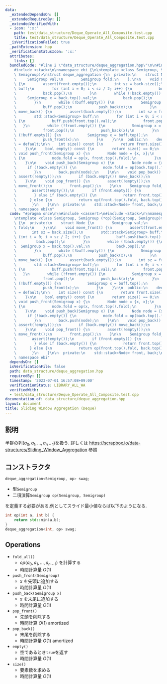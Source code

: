 ```yaml
---
data:
  _extendedDependsOn: []
  _extendedRequiredBy: []
  _extendedVerifiedWith:
  - icon: ':x:'
    path: test/data_structure/Deque_Operate_All_Composite.test.cpp
    title: test/data_structure/Deque_Operate_All_Composite.test.cpp
  _isVerificationFailed: true
  _pathExtension: hpp
  _verificationStatusIcon: ':x:'
  attributes:
    links: []
  bundledCode: "#line 2 \"data_structure/deque_aggregation.hpp\"\n\n#include <cassert>\n\
    #include <stack>\n\nnamespace ebi {\n\ntemplate <class Semigroup, Semigroup (*op)(Semigroup,\
    \ Semigroup)>\nstruct deque_aggregation {\n  private:\n    struct Node {\n   \
    \     Semigroup val;\n        Semigroup fold;\n    };\n\n    void move_front()\
    \ {\n        assert(front.empty());\n        int sz = back.size();\n        std::stack<Semigroup>\
    \ buff;\n        for (int i = 0; i < sz / 2; i++) {\n            buff.push(back.top().val);\n\
    \            back.pop();\n        }\n        while (!back.empty()) {\n       \
    \     Semigroup x = back.top().val;\n            back.pop();\n            push_front(x);\n\
    \        }\n        while (!buff.empty()) {\n            Semigroup x = buff.top();\n\
    \            buff.pop();\n            push_back(x);\n        }\n    }\n\n    void\
    \ move_back() {\n        assert(back.empty());\n        int sz = front.size();\n\
    \        std::stack<Semigroup> buff;\n        for (int i = 0; i < sz / 2; i++)\
    \ {\n            buff.push(front.top().val);\n            front.pop();\n     \
    \   }\n        while (!front.empty()) {\n            Semigroup x = front.top().val;\n\
    \            front.pop();\n            push_back(x);\n        }\n        while\
    \ (!buff.empty()) {\n            Semigroup x = buff.top();\n            buff.pop();\n\
    \            push_front(x);\n        }\n    }\n\n  public:\n    deque_aggregation()\
    \ = default;\n\n    int size() const {\n        return front.size() + back.size();\n\
    \    }\n\n    bool empty() const {\n        return size() == 0;\n    }\n\n   \
    \ void push_front(Semigroup x) {\n        Node node = {x, x};\n        if (!front.empty())\
    \ {\n            node.fold = op(x, front.top().fold);\n        }\n        front.push(node);\n\
    \    }\n\n    void push_back(Semigroup x) {\n        Node node = {x, x};\n   \
    \     if (!back.empty()) {\n            node.fold = op(back.top().fold, x);\n\
    \        }\n        back.push(node);\n    }\n\n    void pop_back() {\n       \
    \ assert(!empty());\n        if (back.empty()) move_back();\n        back.pop();\n\
    \    }\n\n    void pop_front() {\n        assert(!empty());\n        if (front.empty())\
    \ move_front();\n        front.pop();\n    }\n\n    Semigroup fold_all() {\n \
    \       assert(!empty());\n        if (front.empty()) {\n            return back.top().fold;\n\
    \        } else if (back.empty()) {\n            return front.top().fold;\n  \
    \      } else {\n            return op(front.top().fold, back.top().fold);\n \
    \       }\n    }\n\n  private:\n    std::stack<Node> front, back;\n};\n\n}  //\
    \ namespace ebi\n"
  code: "#pragma once\n\n#include <cassert>\n#include <stack>\n\nnamespace ebi {\n\
    \ntemplate <class Semigroup, Semigroup (*op)(Semigroup, Semigroup)>\nstruct deque_aggregation\
    \ {\n  private:\n    struct Node {\n        Semigroup val;\n        Semigroup\
    \ fold;\n    };\n\n    void move_front() {\n        assert(front.empty());\n \
    \       int sz = back.size();\n        std::stack<Semigroup> buff;\n        for\
    \ (int i = 0; i < sz / 2; i++) {\n            buff.push(back.top().val);\n   \
    \         back.pop();\n        }\n        while (!back.empty()) {\n          \
    \  Semigroup x = back.top().val;\n            back.pop();\n            push_front(x);\n\
    \        }\n        while (!buff.empty()) {\n            Semigroup x = buff.top();\n\
    \            buff.pop();\n            push_back(x);\n        }\n    }\n\n    void\
    \ move_back() {\n        assert(back.empty());\n        int sz = front.size();\n\
    \        std::stack<Semigroup> buff;\n        for (int i = 0; i < sz / 2; i++)\
    \ {\n            buff.push(front.top().val);\n            front.pop();\n     \
    \   }\n        while (!front.empty()) {\n            Semigroup x = front.top().val;\n\
    \            front.pop();\n            push_back(x);\n        }\n        while\
    \ (!buff.empty()) {\n            Semigroup x = buff.top();\n            buff.pop();\n\
    \            push_front(x);\n        }\n    }\n\n  public:\n    deque_aggregation()\
    \ = default;\n\n    int size() const {\n        return front.size() + back.size();\n\
    \    }\n\n    bool empty() const {\n        return size() == 0;\n    }\n\n   \
    \ void push_front(Semigroup x) {\n        Node node = {x, x};\n        if (!front.empty())\
    \ {\n            node.fold = op(x, front.top().fold);\n        }\n        front.push(node);\n\
    \    }\n\n    void push_back(Semigroup x) {\n        Node node = {x, x};\n   \
    \     if (!back.empty()) {\n            node.fold = op(back.top().fold, x);\n\
    \        }\n        back.push(node);\n    }\n\n    void pop_back() {\n       \
    \ assert(!empty());\n        if (back.empty()) move_back();\n        back.pop();\n\
    \    }\n\n    void pop_front() {\n        assert(!empty());\n        if (front.empty())\
    \ move_front();\n        front.pop();\n    }\n\n    Semigroup fold_all() {\n \
    \       assert(!empty());\n        if (front.empty()) {\n            return back.top().fold;\n\
    \        } else if (back.empty()) {\n            return front.top().fold;\n  \
    \      } else {\n            return op(front.top().fold, back.top().fold);\n \
    \       }\n    }\n\n  private:\n    std::stack<Node> front, back;\n};\n\n}  //\
    \ namespace ebi"
  dependsOn: []
  isVerificationFile: false
  path: data_structure/deque_aggregation.hpp
  requiredBy: []
  timestamp: '2023-07-01 16:57:08+09:00'
  verificationStatus: LIBRARY_ALL_WA
  verifiedWith:
  - test/data_structure/Deque_Operate_All_Composite.test.cpp
documentation_of: data_structure/deque_aggregation.hpp
layout: document
title: Sliding Window Aggregation (Deque)
---
```


## 説明

半群の列$(a_0,a_1, \dots, a_{n-1})$を扱う.
詳しくは https://scrapbox.io/data-structures/Sliding_Window_Aggregation 参照

## コンストラクタ

```cpp
deque_aggregation<Semigroup, op> swag;
```
-   型```Semigroup```
-   二項演算```Semigroup op(Semigroup, Semigroup)```

を定義する必要がある.例としてスライド最小値ならば以下のようになる.

```cpp
int op(int a, int b) {
    return std::min(a,b);
}
deque_aggregation<int, op> swag;
```

## Operations

-   ```fold_all()```
    -   $op(a_0, a_1, \dots, a_{n-1})$ を計算する
    -   時間計算量 $O(1)$
-   ```push_front(Semigroup)```
    -   $x$ を先頭に追加する
    -   時間計算量 $O(1)$
-   ```push_back(Semigroup x)```
    -   $x$ を末尾に追加する
    -   時間計算量 $O(1)$
-   ```pop_front()```
    -   先頭を削除する
    -   時間計算 $O(1)$ amortized
-   ```pop_back()```
    -   末尾を削除する
    -   時間計算量 $O(1)$ amortized
-   ```empty()```
    -   空であるとき```true```を返す
    -   時間計算量 $O(1)$
-   ```size()```
    -   要素数を求める
    -   時間計算量 $O(1)$